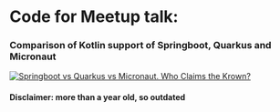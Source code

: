 # Code for Meetup talk: 

### Comparison of Kotlin support of Springboot, Quarkus and Micronaut 


[![Springboot vs Quarkus vs Micronaut. Who Claims the Krown?](https://img.youtube.com/vi/g0A04zAOX9M/maxresdefault.jpg)](https://www.youtube.com/watch?v=g0A04zAOX9M)

#### Disclaimer: more than a year old, so outdated

